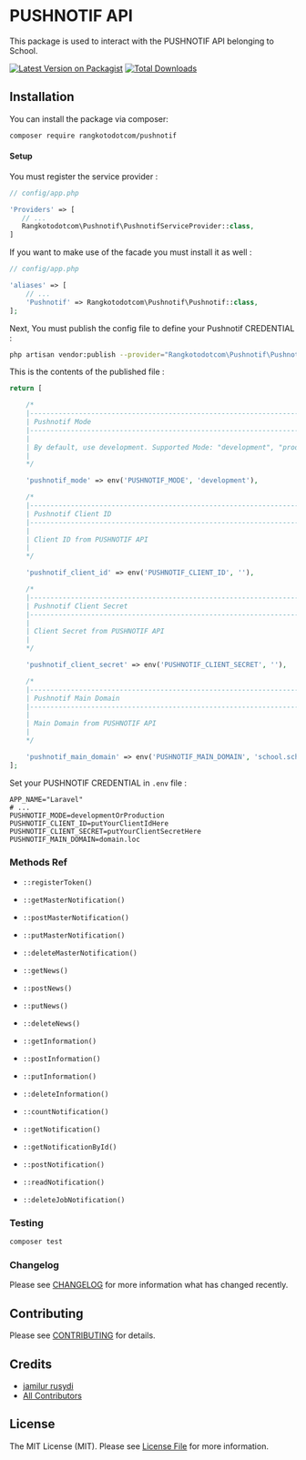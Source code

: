 # PUSHNOTIF API

This package is used to interact with the PUSHNOTIF API belonging to School.

[![Latest Version on Packagist](https://img.shields.io/packagist/v/rangkotodotcom/pushnotif.svg?style=flat-square)](https://packagist.org/packages/rangkotodotcom/pushnotif)
[![Total Downloads](https://img.shields.io/packagist/dt/rangkotodotcom/pushnotif.svg?style=flat-square)](https://packagist.org/packages/rangkotodotcom/pushnotif)

## Installation

You can install the package via composer:

```bash
composer require rangkotodotcom/pushnotif
```

#### Setup

You must register the service provider :

```php
// config/app.php

'Providers' => [
   // ...
   Rangkotodotcom\Pushnotif\PushnotifServiceProvider::class,
]
```

If you want to make use of the facade you must install it as well :

```php
// config/app.php

'aliases' => [
    // ...
    'Pushnotif' => Rangkotodotcom\Pushnotif\Pushnotif::class,
];
```

Next, You must publish the config file to define your Pushnotif CREDENTIAL :

```bash
php artisan vendor:publish --provider="Rangkotodotcom\Pushnotif\PushnotifServiceProvider"
```

This is the contents of the published file :

```php
return [

    /*
    |--------------------------------------------------------------------------
    | Pushnotif Mode
    |--------------------------------------------------------------------------
    |
    | By default, use development. Supported Mode: "development", "production"
    |
    */

    'pushnotif_mode' => env('PUSHNOTIF_MODE', 'development'),

    /*
    |--------------------------------------------------------------------------
    | Pushnotif Client ID
    |--------------------------------------------------------------------------
    |
    | Client ID from PUSHNOTIF API
    |
    */

    'pushnotif_client_id' => env('PUSHNOTIF_CLIENT_ID', ''),

    /*
    |--------------------------------------------------------------------------
    | Pushnotif Client Secret
    |--------------------------------------------------------------------------
    |
    | Client Secret from PUSHNOTIF API
    |
    */

    'pushnotif_client_secret' => env('PUSHNOTIF_CLIENT_SECRET', ''),

    /*
    |--------------------------------------------------------------------------
    | Pushnotif Main Domain
    |--------------------------------------------------------------------------
    |
    | Main Domain from PUSHNOTIF API
    |
    */

    'pushnotif_main_domain' => env('PUSHNOTIF_MAIN_DOMAIN', 'school.sch.id'),
];
```

Set your PUSHNOTIF CREDENTIAL in `.env` file :

```
APP_NAME="Laravel"
# ...
PUSHNOTIF_MODE=developmentOrProduction
PUSHNOTIF_CLIENT_ID=putYourClientIdHere
PUSHNOTIF_CLIENT_SECRET=putYourClientSecretHere
PUSHNOTIF_MAIN_DOMAIN=domain.loc
```

### Methods Ref

-   `::registerToken()`

-   `::getMasterNotification()`

-   `::postMasterNotification()`

-   `::putMasterNotification()`

-   `::deleteMasterNotification()`

-   `::getNews()`

-   `::postNews()`

-   `::putNews()`

-   `::deleteNews()`

-   `::getInformation()`

-   `::postInformation()`

-   `::putInformation()`

-   `::deleteInformation()`

-   `::countNotification()`

-   `::getNotification()`

-   `::getNotificationById()`

-   `::postNotification()`

-   `::readNotification()`

-   `::deleteJobNotification()`

### Testing

```bash
composer test
```

### Changelog

Please see [CHANGELOG](CHANGELOG.md) for more information what has changed recently.

## Contributing

Please see [CONTRIBUTING](CONTRIBUTING.md) for details.

## Credits

-   [jamilur rusydi](https://github.com/rangkotodotcom)
-   [All Contributors](../../contributors)

## License

The MIT License (MIT). Please see [License File](LICENSE.md) for more information.
